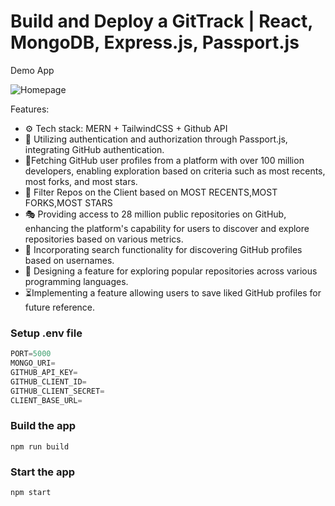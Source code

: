 # Build and Deploy a GitTrack | React, MongoDB, Express.js, Passport.js

Demo App

![Homepage](https://github.com/nikhilkumar50/GitTrack/assets/118098709/5b874968-3334-4609-b3c8-0a50f114920d)


Features:

-   ⚙️ Tech stack: MERN + TailwindCSS + Github API
-   🔑 Utilizing authentication and authorization through Passport.js, integrating GitHub authentication.
-   👾Fetching GitHub user profiles from a platform with over 100 million developers, enabling exploration based on criteria such as most recents, most forks, and most stars.
-   🚀 Filter Repos on the Client based on MOST RECENTS,MOST FORKS,MOST STARS
-   🎭 Providing access to 28 million public repositories on GitHub, enhancing the platform's capability for users to discover and explore repositories based on various metrics.
-   🐛 Incorporating search functionality for discovering GitHub profiles based on usernames.
-   🎃 Designing a feature for exploring popular repositories across various programming languages.
-   ⏳Implementing a feature allowing users to save liked GitHub profiles for future reference.

### Setup .env file

```js
PORT=5000
MONGO_URI=
GITHUB_API_KEY=
GITHUB_CLIENT_ID=
GITHUB_CLIENT_SECRET=
CLIENT_BASE_URL=
```

### Build the app

```shell
npm run build
```

### Start the app

```shell
npm start
```
